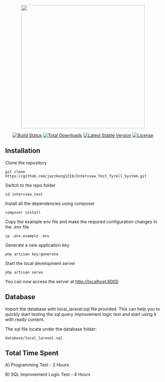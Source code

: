 <p align="center"><a href="https://laravel.com" target="_blank"><img src="https://raw.githubusercontent.com/laravel/art/master/logo-lockup/5%20SVG/2%20CMYK/1%20Full%20Color/laravel-logolockup-cmyk-red.svg" width="400"></a></p>

<p align="center">
<a href="https://travis-ci.org/laravel/framework"><img src="https://travis-ci.org/laravel/framework.svg" alt="Build Status"></a>
<a href="https://packagist.org/packages/laravel/framework"><img src="https://img.shields.io/packagist/dt/laravel/framework" alt="Total Downloads"></a>
<a href="https://packagist.org/packages/laravel/framework"><img src="https://img.shields.io/packagist/v/laravel/framework" alt="Latest Stable Version"></a>
<a href="https://packagist.org/packages/laravel/framework"><img src="https://img.shields.io/packagist/l/laravel/framework" alt="License"></a>
</p>

## Installation

Clone the repository
```
git clone https://github.com/jazzkong1219/Interview_Test_Tyrell_System.git
```
Switch to the repo folder
```
cd interview_test
```
Install all the dependencies using composer
```
composer install
```
Copy the example env file and make the required configuration changes in the .env file
```
cp .env.example .env
```
Generate a new application key
```
php artisan key:generate
```
Start the local development server
```
php artisan serve
```
You can now access the server at [http://localhost:8000](http://localhost:8000)

## Database

Import the database with local_laravel.sql file provided. This can help you to quickly start testing the sql query improvement logic test and start using it with ready content.

The sql file locate under the database folder:
```
database/local_laravel.sql
```

## Total Time Spent

A) Programming Test - 2 Hours

B) SQL Improvement Logic Test - 4 Hours
